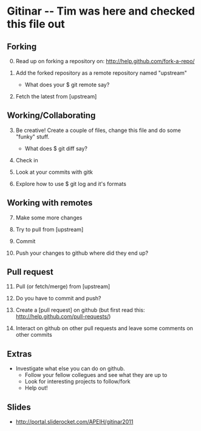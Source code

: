 Gitinar -- Tim was here and checked this file out
===================

Forking
-------

0. Read up on forking a repository on: http://help.github.com/fork-a-repo/
1. Add the forked repository as a remote repository named "upstream"
   - What does your $ git remote say?

2. Fetch the latest from [upstream]

Working/Collaborating
---------------------

3. Be creative! Create a couple of files, change this file and do some "funky" stuff.
   - What does $ git diff say?

4. Check in

5. Look at your commits with gitk

6. Explore how to use $ git log and it's formats

Working with remotes
--------------------

7. Make some more changes

8. Try to pull from [upstream]

9. Commit

10. Push your changes to github where did they end up?

Pull request
------------

11. Pull (or fetch/merge) from [upstream]

12. Do you have to commit and push?

13. Create a [pull request] on github (but first read this: http://help.github.com/pull-requests/)

14. Interact on github on other pull requests and leave some comments
    on other commits

Extras
------

* Investigate what else you can do on github. 
  - Follow your fellow collegues and see what they are up to
  - Look for interesting projects to follow/fork
  - Help out!

Slides
------
  - http://portal.sliderocket.com/APEIH/gitinar2011 
